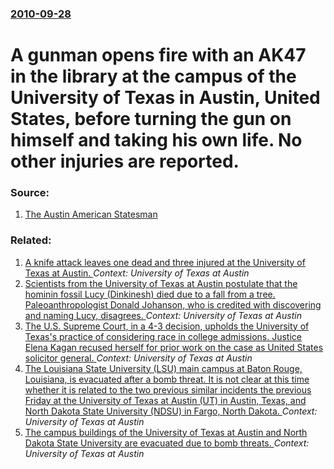 ### [2010-09-28](/news/2010/09/28/index.md)

# A gunman opens fire with an AK47 in the library at the campus of the University of Texas in Austin, United States, before turning the gun on himself and taking his own life. No other injuries are reported. 




### Source:

1. [The Austin American Statesman](http://www.statesman.com/blogs/content/shared-gen/blogs/austin/blotter/entries/2010/09/28/police_on_scene_of_shooting_on.html)

### Related:

1. [A knife attack leaves one dead and three injured at the University of Texas at Austin. ](/news/2017/05/1/a-knife-attack-leaves-one-dead-and-three-injured-at-the-university-of-texas-at-austin.md) _Context: University of Texas at Austin_
2. [Scientists from the University of Texas at Austin postulate that the hominin fossil Lucy (Dinkinesh) died due to a fall from a tree. Paleoanthropologist Donald Johanson, who is credited with discovering and naming Lucy, disagrees. ](/news/2016/08/29/scientists-from-the-university-of-texas-at-austin-postulate-that-the-hominin-fossil-lucy-dinkinesh-died-due-to-a-fall-from-a-tree-paleoan.md) _Context: University of Texas at Austin_
3. [The U.S. Supreme Court, in a 4-3 decision, upholds the University of Texas's practice of considering race in college admissions. Justice Elena Kagan recused herself for prior work on the case as United States solicitor general. ](/news/2016/06/23/the-u-s-supreme-court-in-a-4a3-decision-upholds-the-university-of-texas-s-practice-of-considering-race-in-college-admissions-justice-e.md) _Context: University of Texas at Austin_
4. [The Louisiana State University (LSU) main campus at Baton Rouge, Louisiana, is evacuated after a bomb threat. It is not clear at this time whether it is related to the two previous similar incidents the previous Friday at the University of Texas at Austin (UT) in Austin, Texas, and North Dakota State University (NDSU) in Fargo, North Dakota. ](/news/2012/09/17/the-louisiana-state-university-lsu-main-campus-at-baton-rouge-louisiana-is-evacuated-after-a-bomb-threat-it-is-not-clear-at-this-time-w.md) _Context: University of Texas at Austin_
5. [The campus buildings of the University of Texas at Austin and North Dakota State University are evacuated due to bomb threats. ](/news/2012/09/14/the-campus-buildings-of-the-university-of-texas-at-austin-and-north-dakota-state-university-are-evacuated-due-to-bomb-threats.md) _Context: University of Texas at Austin_
